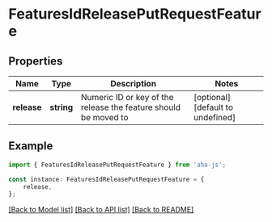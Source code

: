 # FeaturesIdReleasePutRequestFeature


## Properties

Name | Type | Description | Notes
------------ | ------------- | ------------- | -------------
**release** | **string** | Numeric ID or key of the release the feature should be moved to | [optional] [default to undefined]

## Example

```typescript
import { FeaturesIdReleasePutRequestFeature } from 'aha-js';

const instance: FeaturesIdReleasePutRequestFeature = {
    release,
};
```

[[Back to Model list]](../README.md#documentation-for-models) [[Back to API list]](../README.md#documentation-for-api-endpoints) [[Back to README]](../README.md)
